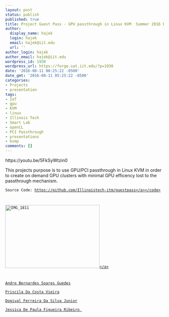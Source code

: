 ```yaml
---
layout: post
status: publish
published: true
title: Project Guest Pass - GPU passthrough in Linux KVM  Summer 2016 BSMP
author:
  display_name: hajek
  login: hajek
  email: hajek@iit.edu
  url: ''
author_login: hajek
author_email: hajek@iit.edu
wordpress_id: 1930
wordpress_url: https://forge.sat.iit.edu/?p=1930
date: '2016-08-11 00:25:22 -0500'
date_gmt: '2016-08-11 05:25:22 -0500'
categories:
- Projects
- presentation
tags:
- IoT
- gpu
- KVM
- linux
- Illinois Tech
- Smart Lab
- openCL
- PCI Passthrough
- presentations
- bsmp
comments: []
---
```

<p>https:&#47;&#47;youtu.be&#47;5FkSyWtzin0</p>
<p>This projects purpose is to use GPU&#47;PCI passthrough in Linux KVM in order to create on demand GPU clusters with minimal GPU efficency lost to the passthrough mechanism.</p>
<p><code>Source Code: <a href="https:&#47;&#47;github.com&#47;Illinoistech-itm&#47;guestpass">https:&#47;&#47;github.com&#47;Illinoistech-itm&#47;guestpass<&#47;a><&#47;code></p>
<p><a href="/assets/2016&#47;08&#47;IMG_1811.jpg"><img src="/assets/2016&#47;08&#47;IMG_1811-300x200.jpg" alt="IMG_1811" width="300" height="200" class="aligncenter size-medium wp-image-1931" &#47;><&#47;a></p>
<p>Andre Bernardes Soares Guedes<br />
Priscila Da Costa Vieira<br />
Dogival Ferreira Da Silva Junior<br />
Jessica De Paula Figueira Ribeiro </p>
